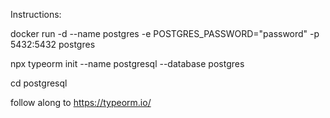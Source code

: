 Instructions:

docker run -d --name postgres -e POSTGRES_PASSWORD="password" -p 5432:5432 postgres

npx typeorm init --name postgresql --database postgres

cd postgresql

follow along to https://typeorm.io/